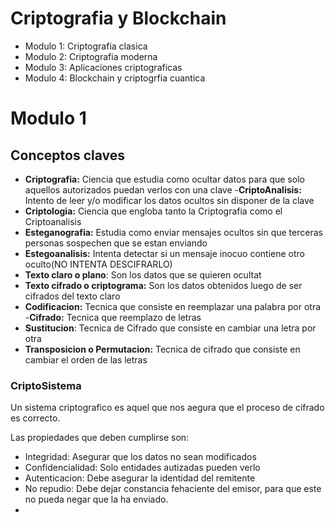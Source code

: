 # Criptografia y Blockchain
- Modulo 1: Criptografia clasica
- Modulo 2: Criptografia moderna
- Modulo 3: Aplicaciones criptograficas
- Modulo 4: Blockchain y criptogrfia cuantica

# Modulo 1
## Conceptos claves
- **Criptografia:** Ciencia que estudia como ocultar datos para que solo aquellos autorizados puedan verlos con una clave
-**CriptoAnalisis:** Intento de leer y/o modificar los datos ocultos sin disponer de la clave
- **Criptologia:** Ciencia que engloba tanto la Criptografia como el Criptoanalisis
- **Esteganografia:** Estudia como enviar mensajes ocultos sin que terceras personas sospechen que se estan enviando
- **Estegoanalisis:** Intenta detectar si un mensaje inocuo contiene otro oculto(NO INTENTA DESCIFRARLO)
- **Texto claro o plano**: Son los datos que se quieren ocultat
- **Texto cifrado o criptograma:** Son los datos obtenidos luego de ser cifrados del texto claro
- **Codificacion:** Tecnica que consiste en reemplazar una palabra por otra
-**Cifrado:** Tecnica que reemplazo de letras
- **Sustitucion**: Tecnica de Cifrado que consiste en cambiar una letra por otra
- **Transposicion o Permutacion:** Tecnica de cifrado que consiste en cambiar el orden de las letras
### CriptoSistema
Un sistema criptografico es aquel que nos aegura que el proceso de cifrado es correcto.

Las propiedades que deben cumplirse son:
- Integridad: Asegurar que los datos no sean modificados
- Confidencialidad: Solo entidades autizadas pueden verlo
- Autenticacion: Debe asegurar la identidad del remitente
- No repudio: Debe dejar constancia fehaciente del emisor, para que este no pueda negar que la ha enviado.
- 